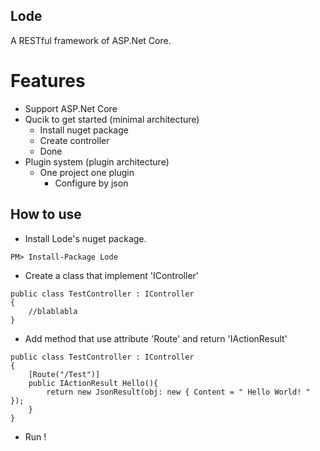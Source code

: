 ## Lode
A RESTful framework of ASP.Net Core.

# Features
* Support ASP.Net Core
* Qucik to get started (minimal architecture)
    - Install nuget package
    - Create controller
    - Done
* Plugin system (plugin architecture)
    - One project one plugin
        - Configure by json

## How to use
* Install Lode's nuget package.
```
PM> Install-Package Lode
```

* Create a class that implement 'IController'
```
public class TestController : IController
{
    //blablabla
}
```

* Add method that use attribute 'Route' and return 'IActionResult'
```
public class TestController : IController
{
    [Route("/Test")]
    public IActionResult Hello(){
        return new JsonResult(obj: new { Content = " Hello World! " });
    }
}
```

* Run !
